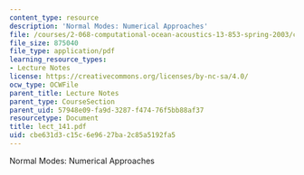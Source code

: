 ```yaml
---
content_type: resource
description: 'Normal Modes: Numerical Approaches'
file: /courses/2-068-computational-ocean-acoustics-13-853-spring-2003/cbe631d3c15c6e9627ba2c85a5192fa5_lect_141.pdf
file_size: 875040
file_type: application/pdf
learning_resource_types:
- Lecture Notes
license: https://creativecommons.org/licenses/by-nc-sa/4.0/
ocw_type: OCWFile
parent_title: Lecture Notes
parent_type: CourseSection
parent_uid: 57948e09-fa9d-3287-f474-76f5bb88af37
resourcetype: Document
title: lect_141.pdf
uid: cbe631d3-c15c-6e96-27ba-2c85a5192fa5
---
```

Normal Modes: Numerical Approaches